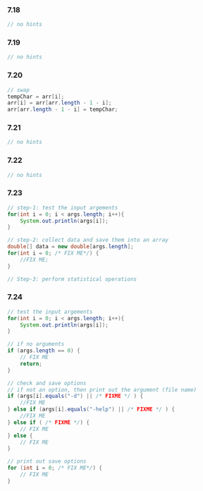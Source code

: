 <h3>7.18</h3>

```java
// no hints

```

<h3>7.19</h3>

```java
// no hints

```

<h3>7.20</h3>

```java
// swap
tempChar = arr[i];
arr[i] = arr[arr.length - 1 - i];
arr[arr.length - 1 - i] = tempChar;

```

<h3>7.21</h3>

```java
// no hints

```

<h3>7.22</h3>

```java
// no hints

```

<h3>7.23</h3>

```java
// step-1: test the input argements
for(int i = 0; i < args.length; i++){
    System.out.println(args[i]);
}

// step-2: collect data and save them into an array
double[] data = new double[args.length];
for(int i = 0; /* FIX ME*/) {
    //FIX ME;
}

// Step-3: perform statistical operations

```

<h3>7.24</h3>

```java
// test the input argements
for(int i = 0; i < args.length; i++){
    System.out.println(args[i]);
}

// if no arguments
if (args.length == 0) {
    // FIX ME
    return;
}

// check and save options
// if not an option, then print out the argument (file name)
if (args[i].equals("-d") || /* FIXME */ ) {
    //FIX ME
} else if (args[i].equals("-help") || /* FIXME */ ) {
    //FIX ME
} else if ( /* FIXME */) {
    // FIX ME
} else {
    // FIX ME
}

// print out save options
for (int i = 0; /* FIX ME*/) {
    // FIX ME
}
```
